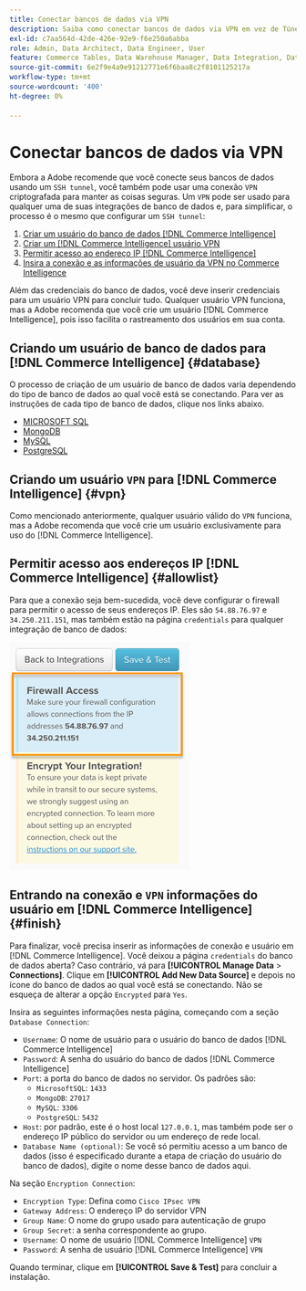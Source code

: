 ```yaml
---
title: Conectar bancos de dados via VPN
description: Saiba como conectar bancos de dados via VPN em vez de Túnel SSH.
exl-id: c7aa564d-42de-426e-92e9-f6e250a6abba
role: Admin, Data Architect, Data Engineer, User
feature: Commerce Tables, Data Warehouse Manager, Data Integration, Data Import/Export
source-git-commit: 6e2f9e4a9e91212771e6f6baa8c2f8101125217a
workflow-type: tm+mt
source-wordcount: '400'
ht-degree: 0%

---
```


# Conectar bancos de dados via VPN

Embora a Adobe recomende que você conecte seus bancos de dados usando um `SSH tunnel`, você também pode usar uma conexão `VPN` criptografada para manter as coisas seguras. Um `VPN` pode ser usado para qualquer uma de suas integrações de banco de dados e, para simplificar, o processo é o mesmo que configurar um `SSH tunnel`:

1. [Criar um usuário do banco de dados  [!DNL Commerce Intelligence] ](#database)
1. [Criar um  [!DNL Commerce Intelligence] usuário VPN](#vpn)
1. [Permitir acesso ao endereço IP  [!DNL Commerce Intelligence] ](#allowlist)
1. [Insira a conexão e as informações de usuário da VPN no Commerce Intelligence](#finish)

Além das credenciais do banco de dados, você deve inserir credenciais para um usuário VPN para concluir tudo. Qualquer usuário VPN funciona, mas a Adobe recomenda que você crie um usuário [!DNL Commerce Intelligence], pois isso facilita o rastreamento dos usuários em sua conta.

## Criando um usuário de banco de dados para [!DNL Commerce Intelligence] {#database}

O processo de criação de um usuário de banco de dados varia dependendo do tipo de banco de dados ao qual você está se conectando. Para ver as instruções de cada tipo de banco de dados, clique nos links abaixo.

* [MICROSOFT SQL](../integrations/microsoft-sql-server.md)
* [MongoDB](../integrations/databases-via-a-vpn.md)
* [MySQL](../integrations/mysql-via-a-direct-connection.md)
* [PostgreSQL](../integrations/postgresql.md)

## Criando um usuário `VPN` para [!DNL Commerce Intelligence] {#vpn}

Como mencionado anteriormente, qualquer usuário válido do `VPN` funciona, mas a Adobe recomenda que você crie um usuário exclusivamente para uso do [!DNL Commerce Intelligence].

## Permitir acesso aos endereços IP [!DNL Commerce Intelligence] {#allowlist}

Para que a conexão seja bem-sucedida, você deve configurar o firewall para permitir o acesso de seus endereços IP. Eles são `54.88.76.97` e `34.250.211.151`, mas também estão na página `credentials` para qualquer integração de banco de dados:

![MBI_Allow_Access_IPs.png](../../../assets/MBI_allow_access_IPs.png)

## Entrando na conexão e `VPN` informações do usuário em [!DNL Commerce Intelligence] {#finish}

Para finalizar, você precisa inserir as informações de conexão e usuário em [!DNL Commerce Intelligence]. Você deixou a página `credentials` do banco de dados aberta? Caso contrário, vá para **[!UICONTROL Manage Data** > **Connections]**. Clique em **[!UICONTROL Add New Data Source]** e depois no ícone do banco de dados ao qual você está se conectando. Não se esqueça de alterar a opção `Encrypted` para `Yes`.

Insira as seguintes informações nesta página, começando com a seção `Database Connection`:

* `Username`: O nome de usuário para o usuário do banco de dados [!DNL Commerce Intelligence]
* `Password`: A senha do usuário do banco de dados [!DNL Commerce Intelligence]
* `Port`: a porta do banco de dados no servidor. Os padrões são:
   * `MicrosoftSQL`: `1433`
   * `MongoDB`: `27017`
   * `MySQL`: `3306`
   * `PostgreSQL`: `5432`
* `Host`: por padrão, este é o host local `127.0.0.1`, mas também pode ser o endereço IP público do servidor ou um endereço de rede local.
* `Database Name (optional)`: Se você só permitiu acesso a um banco de dados (isso é especificado durante a etapa de criação do usuário do banco de dados), digite o nome desse banco de dados aqui.

Na seção `Encryption Connection`:

* `Encryption Type`: Defina como `Cisco IPsec VPN`
* `Gateway Address`: O endereço IP do servidor VPN
* `Group Name`: O nome do grupo usado para autenticação de grupo
* `Group Secret`: a senha correspondente ao grupo.
* `Username`: O nome de usuário [!DNL Commerce Intelligence] `VPN`
* `Password`: A senha de usuário [!DNL Commerce Intelligence] `VPN`

Quando terminar, clique em **[!UICONTROL Save & Test]** para concluir a instalação.
